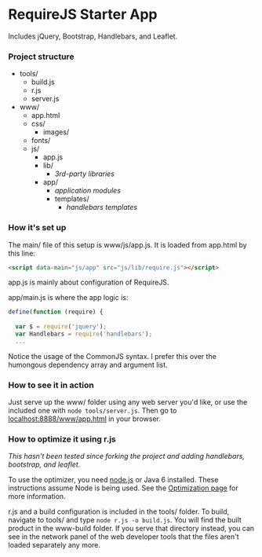 RequireJS Starter App
=====================

Includes jQuery, Bootstrap, Handlebars, and Leaflet.

### Project structure

- tools/
  - build.js
  - r.js
  - server.js
- www/
  - app.html
  - css/
    - images/
  - fonts/
  - js/
    - app.js
    - lib/
      - *3rd-party libraries*
    - app/
      - *application modules*
      - templates/
        - *handlebars templates*


### How it's set up

The main/ file of this setup is www/js/app.js. It is loaded from app.html by this line:

```html
<script data-main="js/app" src="js/lib/require.js"></script>
```

app.js is mainly about configuration of RequireJS.

app/main.js is where the app logic is:

```javascript
define(function (require) {
  
  var $ = require('jquery');
  var Handlebars = require('handlebars');
  ...
```

Notice the usage of the CommonJS syntax. I prefer this over the humongous dependency array and argument list.

### How to see it in action

Just serve up the www/ folder using any web server you'd like, or use the included one with `node tools/server.js`. Then go to [localhost:8888/www/app.html](http://localhost:8888/www/app.html) in your browser.

### How to optimize it using r.js

*This hasn't been tested since forking the project and adding handlebars, bootstrap, and leaflet.*

To use the optimizer, you need [node.js](http://nodejs.org) or Java 6 installed. These instructions assume Node is being used. See the [Optimization page](http://requirejs.org/docs/optimization.html) for more information.

r.js and a build configuration is included in the tools/ folder. To build, navigate to tools/ and type `node r.js -o build.js`. You will find the built product in the www-build folder. If you serve that directory instead, you can see in the network panel of the web developer tools that the files aren't loaded separately any more.

